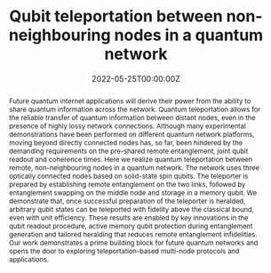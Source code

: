 ---
title: 'Qubit teleportation between non-neighbouring nodes in a quantum network'

# Authors
# If you created a profile for a user (e.g. the default `admin` user), write the username (folder name) here
# and it will be replaced with their full name and linked to their profile.
authors:
  - Sophie L. N. Hermans
  - admin
  - Hans K. C. Beukers
  - Simon Baier
  - Johannes Borregaard
  - Ronald Hanson

# Author notes (optional)
author_notes:
  - 'These authors contributed equally'
  - 'These authors contributed equally'

date: '2022-05-25T00:00:00Z'
doi: 'https://doi.org/10.1038/s41586-022-04697-y'

# Schedule page publish date (NOT publication's date).
publishDate: '2022-05-25T00:00:00Z'

# Publication type.
# Legend: 0 = Uncategorized; 1 = Conference paper; 2 = Journal article;
# 3 = Preprint / Working Paper; 4 = Report; 5 = Book; 6 = Book section;
# 7 = Thesis; 8 = Patent
publication_types: ['2']

# Publication name and optional abbreviated publication name.
publication: Nature
publication_short: Nature

abstract: >-
  Future quantum internet applications will derive their power from the ability to share quantum information across the network. Quantum teleportation allows for the reliable transfer of quantum information between distant nodes, even in the presence of highly lossy network connections. Although many experimental demonstrations have been performed on different quantum network platforms, moving beyond directly connected nodes has, so far, been hindered by the demanding requirements on the pre-shared remote entanglement, joint qubit readout and coherence times. Here we realize quantum teleportation between remote, non-neighbouring nodes in a quantum network. The network uses three optically connected nodes based on solid-state spin qubits. The teleporter is prepared by establishing remote entanglement on the two links, followed by entanglement swapping on the middle node and storage in a memory qubit. We demonstrate that, once successful preparation of the teleporter is heralded, arbitrary qubit states can be teleported with fidelity above the classical bound, even with unit efficiency. These results are enabled by key innovations in the qubit readout procedure, active memory qubit protection during entanglement generation and tailored heralding that reduces remote entanglement infidelities. Our work demonstrates a prime building block for future quantum networks and opens the door to exploring teleportation-based multi-node protocols and applications.

# Summary. An optional shortened abstract.
#summary: Lorem ipsum dolor sit amet, consectetur adipiscing elit. Duis posuere tellus ac convallis placerat. Proin tincidunt magna sed ex sollicitudin condimentum.

tags: []

# Display this page in the Featured widget?
featured: true

# Custom links (uncomment lines below)
links:
# - name: Online
#   url: 'https://doi.org/10.1038/s41586-022-04697-y'
- name: Media coverage
  url: '/post/teleportation_in_the_news/'

url_pdf: 'https://www.nature.com/articles/s41586-022-04697-y.pdf'
url_code: 'https://doi.org/10.4121/16645969'
url_dataset: 'https://doi.org/10.4121/16645969'
# url_poster: ''
# url_project: ''
# url_slides: ''
# url_source: ''
url_video: 'https://www.youtube.com/watch?v=vBjxI-5Fb4U'

# Featured image
# To use, add an image named `featured.jpg/png` to your page's folder.
image:
  caption: 'Matteo Pompili (left) and Sophie Hermans (right) work on one of the quantum network nodes, where mirrors and filters guide the laser beams to the diamond chip. Credit: Marieke de Lorijn for QuTech.'
  focal_point: ''
  preview_only: false

# Associated Projects (optional).
#   Associate this publication with one or more of your projects.
#   Simply enter your project's folder or file name without extension.
#   E.g. `internal-project` references `content/project/internal-project/index.md`.
#   Otherwise, set `projects: []`.
# projects:
#   - example

# Slides (optional).
#   Associate this publication with Markdown slides.
#   Simply enter your slide deck's filename without extension.
#   E.g. `slides: "example"` references `content/slides/example/index.md`.
#   Otherwise, set `slides: ""`.
# slides: example
---